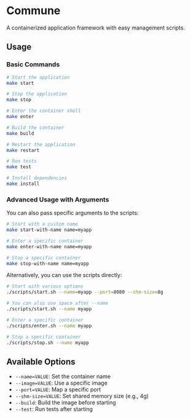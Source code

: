 
# Commune

A containerized application framework with easy management scripts.

## Usage

### Basic Commands

```bash
# Start the application
make start

# Stop the application
make stop

# Enter the container shell
make enter

# Build the container
make build

# Restart the application
make restart

# Run tests
make test

# Install dependencies
make install
```

### Advanced Usage with Arguments

You can also pass specific arguments to the scripts:

```bash
# Start with a custom name
make start-with-name name=myapp

# Enter a specific container
make enter-with-name name=myapp

# Stop a specific container
make stop-with-name name=myapp
```

Alternatively, you can use the scripts directly:

```bash
# Start with various options
./scripts/start.sh --name=myapp --port=8080 --shm-size=8g

# You can also use space after --name
./scripts/start.sh --name myapp

# Enter a specific container
./scripts/enter.sh --name myapp

# Stop a specific container
./scripts/stop.sh --name myapp
```

## Available Options

- `--name=VALUE`: Set the container name
- `--image=VALUE`: Use a specific image
- `--port=VALUE`: Map a specific port
- `--shm-size=VALUE`: Set shared memory size (e.g., 4g)
- `--build`: Build the image before starting
- `--test`: Run tests after starting
